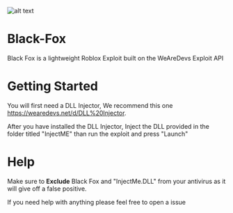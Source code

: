 ![alt text](https://logodix.com/logo/1339761.png)

# Black-Fox
Black Fox is a lightweight Roblox Exploit built on the WeAreDevs Exploit API

# Getting Started 
You will first need a DLL Injector, We recommend this one https://wearedevs.net/d/DLL%20Injector.

After you have installed the DLL Injector, Inject the DLL provided in the folder titled "InjectME"
than run the exploit and press "Launch"

# Help
Make sure to **Exclude** Black Fox and "InjectMe.DLL" from your antivirus as it will give off a false positive.

If you need help with anything please feel free to open a issue 
